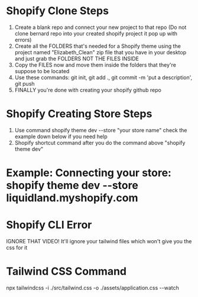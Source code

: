 # Shopify Clone Steps
1) Create a blank repo and connect your new project to that repo (Do not clone bernard repo into your created shopify project it pop up with errors)
2) Create all the FOLDERS that's needed for a Shopify theme using the project named "Elizabeth_Clean" zip file that you have in your desktop and just grab the FOLDERS NOT THE FILES INSIDE
2) Copy the FILES now and move them inside the folders that they're suppose to be located
3) Use these commands: git init, git add ., git commit -m 'put a description', git push
4) FINALLY you're done with creating your shopify github repo

# Shopify Creating Store Steps
1) Use command shopify theme dev --store "your store name" check the example down below if you need help
2) Shopify shortcut command after you do the command above "shopify theme dev" 
# Example: Connecting your store: shopify theme dev --store liquidland.myshopify.com

# Shopify CLI Error
IGNORE THAT VIDEO! It'll ignore your tailwind files which won't give you the css for it

# Tailwind CSS Command
npx tailwindcss -i ./src/tailwind.css -o ./assets/application.css --watch 
